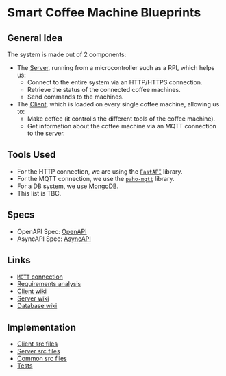 # Smart Coffee Machine Blueprints

## General Idea

The system is made out of 2 components:

 * The [Server](./server.md), running from a microcontroller such as a RPI, which helps us:
    * Connect to the entire system via an HTTP/HTTPS connection.
    * Retrieve the status of the connected coffee machines.
    * Send commands to the machines.
 * The [Client](./client.md), which is loaded on every single coffee machine, allowing us to:
    * Make coffee (it controlls the different tools of the coffee machine).
    * Get information about the coffee machine via an MQTT connection to the server.

## Tools Used

 * For the HTTP connection, we are using the [`FastAPI`](https://fastapi.tiangolo.com/) library.
 * For the MQTT connection, we use the [`paho-mqtt`](https://pypi.org/project/paho-mqtt/) library.
 * For a DB system, we use [MongoDB](https://www.mongodb.com/).
 * This list is TBC.

## Specs
 * OpenAPI Spec: [OpenAPI](../openapi.json)
 * AsyncAPI Spec: [AsyncAPI](../asyncapi.yaml)

## Links

 * [`MQTT` connection](./mqtt.md)
 * [Requirements analysis](./analiza_cerintelor.md)
 * [Client wiki](./client.md)
 * [Server wiki](./server.md)
 * [Database wiki](./database.md)

## Implementation
 * [Client src files](../source/client)
 * [Server src files](../source/server)
 * [Common src files](../source/common)
 * [Tests](../source/tests)